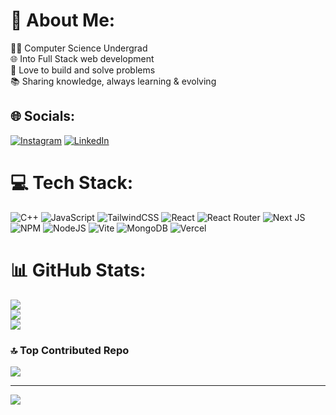 # 💫 About Me:
👨‍💻 Computer Science Undergrad  <br>🌐 Into Full Stack web development<br>🚀 Love to build and solve problems<br>📚 Sharing knowledge, always learning & evolving<br>


## 🌐 Socials:
[![Instagram](https://img.shields.io/badge/Instagram-%23E4405F.svg?logo=Instagram&logoColor=white)](https://instagram.com/heyitsrishav) [![LinkedIn](https://img.shields.io/badge/LinkedIn-%230077B5.svg?logo=linkedin&logoColor=white)](https://linkedin.com/in/rishav-chand-59402b247) 

# 💻 Tech Stack:
![C++](https://img.shields.io/badge/c++-%2300599C.svg?style=for-the-badge&logo=c%2B%2B&logoColor=white) ![JavaScript](https://img.shields.io/badge/javascript-%23323330.svg?style=for-the-badge&logo=javascript&logoColor=%23F7DF1E) ![TailwindCSS](https://img.shields.io/badge/tailwindcss-%2338B2AC.svg?style=for-the-badge&logo=tailwind-css&logoColor=white) ![React](https://img.shields.io/badge/react-%2320232a.svg?style=for-the-badge&logo=react&logoColor=%2361DAFB) ![React Router](https://img.shields.io/badge/React_Router-CA4245?style=for-the-badge&logo=react-router&logoColor=white) ![Next JS](https://img.shields.io/badge/Next-black?style=for-the-badge&logo=next.js&logoColor=white) ![NPM](https://img.shields.io/badge/NPM-%23CB3837.svg?style=for-the-badge&logo=npm&logoColor=white) ![NodeJS](https://img.shields.io/badge/node.js-6DA55F?style=for-the-badge&logo=node.js&logoColor=white) ![Vite](https://img.shields.io/badge/vite-%23646CFF.svg?style=for-the-badge&logo=vite&logoColor=white) ![MongoDB](https://img.shields.io/badge/MongoDB-%234ea94b.svg?style=for-the-badge&logo=mongodb&logoColor=white) ![Vercel](https://img.shields.io/badge/vercel-%23000000.svg?style=for-the-badge&logo=vercel&logoColor=white)
# 📊 GitHub Stats:
![](https://github-readme-stats.vercel.app/api?username=rishavchand&theme=dark&hide_border=false&include_all_commits=false&count_private=false)<br/>
![](https://github-readme-streak-stats.herokuapp.com/?user=rishavchand&theme=dark&hide_border=false)<br/>
![](https://github-readme-stats.vercel.app/api/top-langs/?username=rishavchand&theme=dark&hide_border=false&include_all_commits=false&count_private=false&layout=compact)

### 🔝 Top Contributed Repo
![](https://github-contributor-stats.vercel.app/api?username=rishavchand&limit=5&theme=dark&combine_all_yearly_contributions=true)

---
[![](https://visitcount.itsvg.in/api?id=rishavchand&icon=0&color=0)](https://visitcount.itsvg.in)

<!-- Proudly created with GPRM ( https://gprm.itsvg.in ) -->
